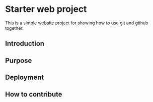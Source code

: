 # Starter web project

This is a simple website project for showing how to use git and github together.

## Introduction

## Purpose

## Deployment

## How to contribute
